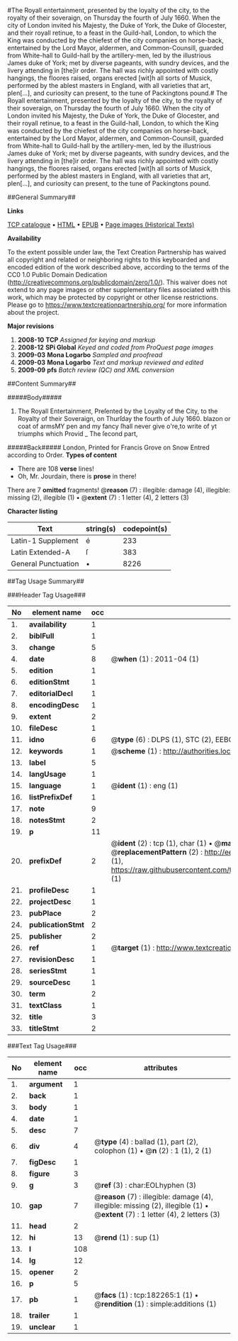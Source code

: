 #The Royall entertainment, presented by the loyalty of the city, to the royalty of their soveraign, on Thursday the fourth of July 1660. When the city of London invited his Majesty, the Duke of York, the Duke of Glocester, and their royall retinue, to a feast in the Guild-hall, London, to which the King was conducted by the chiefest of the city companies on horse-back, entertained by the Lord Mayor, aldermen, and Common-Counsill, guarded from White-hall to Guild-hall by the artillery-men, led by the illustrious James duke of York; met by diverse pageants, with sundry devices, and the livery attending in [the]ir order. The hall was richly appointed with costly hangings, the floores raised, organs erected [wit]h all sorts of Musick, performed by the ablest masters in England, with all varieties that art, plen[...], and curiosity can present, to the tune of Packingtons pound.#
The Royall entertainment, presented by the loyalty of the city, to the royalty of their soveraign, on Thursday the fourth of July 1660. When the city of London invited his Majesty, the Duke of York, the Duke of Glocester, and their royall retinue, to a feast in the Guild-hall, London, to which the King was conducted by the chiefest of the city companies on horse-back, entertained by the Lord Mayor, aldermen, and Common-Counsill, guarded from White-hall to Guild-hall by the artillery-men, led by the illustrious James duke of York; met by diverse pageants, with sundry devices, and the livery attending in [the]ir order. The hall was richly appointed with costly hangings, the floores raised, organs erected [wit]h all sorts of Musick, performed by the ablest masters in England, with all varieties that art, plen[...], and curiosity can present, to the tune of Packingtons pound.

##General Summary##

**Links**

[TCP catalogue](http://www.ota.ox.ac.uk/tcp/)  • 
[HTML](http://tei.it.ox.ac.uk/tcp/Texts-HTML/free/B05/B05047.html)  • 
[EPUB](http://tei.it.ox.ac.uk/tcp/Texts-EPUB/free/B05/B05047.epub) • 
[Page images (Historical Texts)](https://historicaltexts.jisc.ac.uk/eebo-99887532e)

**Availability**

To the extent possible under law, the Text Creation Partnership has waived all copyright and related or neighboring rights to this keyboarded and encoded edition of the work described above, according to the terms of the CC0 1.0 Public Domain Dedication (http://creativecommons.org/publicdomain/zero/1.0/). This waiver does not extend to any page images or other supplementary files associated with this work, which may be protected by copyright or other license restrictions. Please go to https://www.textcreationpartnership.org/ for more information about the project.

**Major revisions**

1. __2008-10__ __TCP__ *Assigned for keying and markup*
1. __2008-12__ __SPi Global__ *Keyed and coded from ProQuest page images*
1. __2009-03__ __Mona Logarbo__ *Sampled and proofread*
1. __2009-03__ __Mona Logarbo__ *Text and markup reviewed and edited*
1. __2009-09__ __pfs__ *Batch review (QC) and XML conversion*

##Content Summary##

#####Body#####

1. The Royall Entertainment, Preſented by the Loyalty of the City, to the Royalty of their Soveraign, on Thurſday the fourth of July 1660.
blazon or coat of armsMY pen and my fancy ſhall never give o're,to write of yt triumphs which Provid
    _ The ſecond part,

#####Back#####
London, Printed for Francis Grove on Snow Entred according to Order.
**Types of content**

  * There are 108 **verse** lines!
  * Oh, Mr. Jourdain, there is **prose** in there!

There are 7 **omitted** fragments! 
 @__reason__ (7) : illegible: damage (4), illegible: missing (2), illegible (1)  •  @__extent__ (7) : 1 letter (4), 2 letters (3)

**Character listing**


|Text|string(s)|codepoint(s)|
|---|---|---|
|Latin-1 Supplement|é|233|
|Latin Extended-A|ſ|383|
|General Punctuation|•|8226|

##Tag Usage Summary##

###Header Tag Usage###

|No|element name|occ|attributes|
|---|---|---|---|
|1.|__availability__|1||
|2.|__biblFull__|1||
|3.|__change__|5||
|4.|__date__|8| @__when__ (1) : 2011-04 (1)|
|5.|__edition__|1||
|6.|__editionStmt__|1||
|7.|__editorialDecl__|1||
|8.|__encodingDesc__|1||
|9.|__extent__|2||
|10.|__fileDesc__|1||
|11.|__idno__|6| @__type__ (6) : DLPS (1), STC (2), EEBO-CITATION (1), PROQUEST (1), VID (1)|
|12.|__keywords__|1| @__scheme__ (1) : http://authorities.loc.gov/ (1)|
|13.|__label__|5||
|14.|__langUsage__|1||
|15.|__language__|1| @__ident__ (1) : eng (1)|
|16.|__listPrefixDef__|1||
|17.|__note__|9||
|18.|__notesStmt__|2||
|19.|__p__|11||
|20.|__prefixDef__|2| @__ident__ (2) : tcp (1), char (1)  •  @__matchPattern__ (2) : ([0-9\-]+):([0-9IVX]+) (1), (.+) (1)  •  @__replacementPattern__ (2) : http://eebo.chadwyck.com/downloadtiff?vid=$1&page=$2 (1), https://raw.githubusercontent.com/textcreationpartnership/Texts/master/tcpchars.xml#$1 (1)|
|21.|__profileDesc__|1||
|22.|__projectDesc__|1||
|23.|__pubPlace__|2||
|24.|__publicationStmt__|2||
|25.|__publisher__|2||
|26.|__ref__|1| @__target__ (1) : http://www.textcreationpartnership.org/docs/. (1)|
|27.|__revisionDesc__|1||
|28.|__seriesStmt__|1||
|29.|__sourceDesc__|1||
|30.|__term__|2||
|31.|__textClass__|1||
|32.|__title__|3||
|33.|__titleStmt__|2||


###Text Tag Usage###

|No|element name|occ|attributes|
|---|---|---|---|
|1.|__argument__|1||
|2.|__back__|1||
|3.|__body__|1||
|4.|__date__|1||
|5.|__desc__|7||
|6.|__div__|4| @__type__ (4) : ballad (1), part (2), colophon (1)  •  @__n__ (2) : 1 (1), 2 (1)|
|7.|__figDesc__|1||
|8.|__figure__|3||
|9.|__g__|3| @__ref__ (3) : char:EOLhyphen (3)|
|10.|__gap__|7| @__reason__ (7) : illegible: damage (4), illegible: missing (2), illegible (1)  •  @__extent__ (7) : 1 letter (4), 2 letters (3)|
|11.|__head__|2||
|12.|__hi__|13| @__rend__ (1) : sup (1)|
|13.|__l__|108||
|14.|__lg__|12||
|15.|__opener__|2||
|16.|__p__|5||
|17.|__pb__|1| @__facs__ (1) : tcp:182265:1 (1)  •  @__rendition__ (1) : simple:additions (1)|
|18.|__trailer__|1||
|19.|__unclear__|1||
